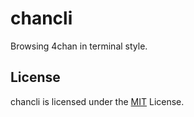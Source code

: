 chancli
=======
Browsing 4chan in terminal style.

## License
chancli is licensed under the [MIT](http://opensource.org/licenses/MIT) License.
